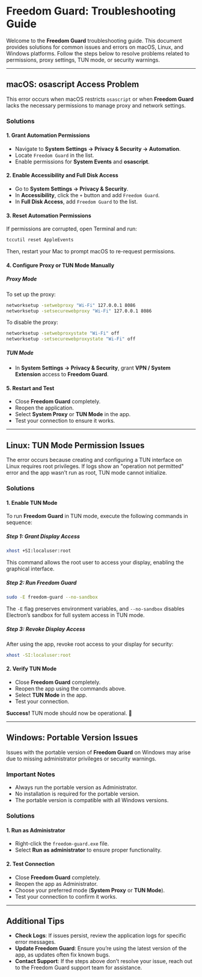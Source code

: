 # Freedom Guard: Troubleshooting Guide

Welcome to the **Freedom Guard** troubleshooting guide. This document provides solutions for common issues and errors on macOS, Linux, and Windows platforms. Follow the steps below to resolve problems related to permissions, proxy settings, TUN mode, or security warnings.

---

## macOS: osascript Access Problem

This error occurs when macOS restricts `osascript` or when **Freedom Guard** lacks the necessary permissions to manage proxy and network settings.

### Solutions

#### 1. Grant Automation Permissions
- Navigate to **System Settings → Privacy & Security → Automation**.
- Locate `Freedom Guard` in the list.
- Enable permissions for **System Events** and **osascript**.

#### 2. Enable Accessibility and Full Disk Access
- Go to **System Settings → Privacy & Security**.
- In **Accessibility**, click the `+` button and add `Freedom Guard`.
- In **Full Disk Access**, add `Freedom Guard` to the list.

#### 3. Reset Automation Permissions
If permissions are corrupted, open Terminal and run:
```bash
tccutil reset AppleEvents
```
Then, restart your Mac to prompt macOS to re-request permissions.

#### 4. Configure Proxy or TUN Mode Manually
##### Proxy Mode
To set up the proxy:
```bash
networksetup -setwebproxy "Wi-Fi" 127.0.0.1 8086
networksetup -setsecurewebproxy "Wi-Fi" 127.0.0.1 8086
```
To disable the proxy:
```bash
networksetup -setwebproxystate "Wi-Fi" off
networksetup -setsecurewebproxystate "Wi-Fi" off
```

##### TUN Mode
- In **System Settings → Privacy & Security**, grant **VPN / System Extension** access to **Freedom Guard**.

#### 5. Restart and Test
- Close **Freedom Guard** completely.
- Reopen the application.
- Select **System Proxy** or **TUN Mode** in the app.
- Test your connection to ensure it works.

---

## Linux: TUN Mode Permission Issues

The error occurs because creating and configuring a TUN interface on Linux requires root privileges. If logs show an "operation not permitted" error and the app wasn’t run as root, TUN mode cannot initialize.

### Solutions

#### 1. Enable TUN Mode
To run **Freedom Guard** in TUN mode, execute the following commands in sequence:

##### Step 1: Grant Display Access
```bash
xhost +SI:localuser:root
```
This command allows the root user to access your display, enabling the graphical interface.

##### Step 2: Run Freedom Guard
```bash
sudo -E freedom-guard --no-sandbox
```
The `-E` flag preserves environment variables, and `--no-sandbox` disables Electron’s sandbox for full system access in TUN mode.

##### Step 3: Revoke Display Access
After using the app, revoke root access to your display for security:
```bash
xhost -SI:localuser:root
```

#### 2. Verify TUN Mode
- Close **Freedom Guard** completely.
- Reopen the app using the commands above.
- Select **TUN Mode** in the app.
- Test your connection.
  
**Success!** TUN mode should now be operational. 🚀

---

## Windows: Portable Version Issues

Issues with the portable version of **Freedom Guard** on Windows may arise due to missing administrator privileges or security warnings.

### Important Notes
- Always run the portable version as Administrator.
- No installation is required for the portable version.
- The portable version is compatible with all Windows versions.

### Solutions

#### 1. Run as Administrator
- Right-click the `freedom-guard.exe` file.
- Select **Run as administrator** to ensure proper functionality.

#### 2. Test Connection
- Close **Freedom Guard** completely.
- Reopen the app as Administrator.
- Choose your preferred mode (**System Proxy** or **TUN Mode**).
- Test your connection to confirm it works.

---

## Additional Tips
- **Check Logs**: If issues persist, review the application logs for specific error messages.
- **Update Freedom Guard**: Ensure you’re using the latest version of the app, as updates often fix known bugs.
- **Contact Support**: If the steps above don’t resolve your issue, reach out to the Freedom Guard support team for assistance.


